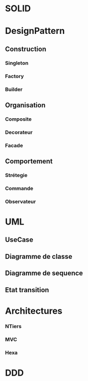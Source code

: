 # SOLID
# DesignPattern
## Construction
### Singleton
### Factory
### Builder
## Organisation
### Composite
### Decorateur
### Facade
## Comportement
### Strétegie
### Commande
### Observateur
# UML
## UseCase
## Diagramme de classe
## Diagramme de sequence
## Etat transition
# Architectures
### NTiers
### MVC
### Hexa
# DDD